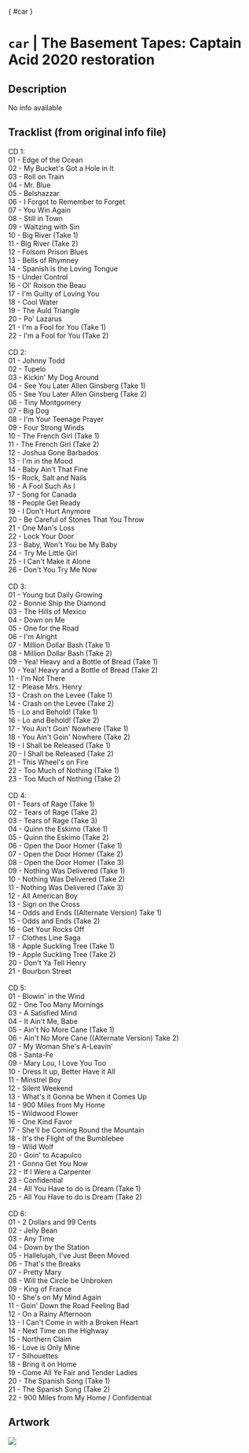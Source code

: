 [](){ #car }
# `car` | The Basement Tapes: Captain Acid 2020 restoration

## Description
No info available

## Tracklist (from original info file)
CD 1:<br>01 - Edge of the Ocean<br>02 - My Bucket's Got a Hole in It<br>03 - Roll on Train<br>04 - Mr. Blue<br>05 - Belshazzar<br>06 - I Forgot to Remember to Forget<br>07 - You Win Again<br>08 - Still in Town<br>09 - Waltzing with Sin<br>10 - Big River (Take 1)<br>11 - Big River (Take 2)<br>12 - Folsom Prison Blues<br>13 - Bells of Rhymney<br>14 - Spanish is the Loving Tongue<br>15 - Under Control<br>16 - Ol' Roison the Beau<br>17 - I'm Guilty of Loving You<br>18 - Cool Water<br>19 - The Auld Triangle<br>20 - Po' Lazarus<br>21 - I'm a Fool for You (Take 1)<br>22 - I'm a Fool for You (Take 2)<br><br>CD 2:<br>01 - Johnny Todd<br>02 - Tupelo<br>03 - Kickin' My Dog Around<br>04 - See You Later Allen Ginsberg (Take 1)<br>05 - See You Later Allen Ginsberg (Take 2)<br>06 - Tiny Montgomery<br>07 - Big Dog<br>08 - I'm Your Teenage Prayer<br>09 - Four Strong Winds<br>10 - The French Girl (Take 1)<br>11 - The French Girl (Take 2)<br>12 - Joshua Gone Barbados<br>13 - I'm in the Mood<br>14 - Baby Ain't That Fine<br>15 - Rock, Salt and Nails<br>16 - A Fool Such As I<br>17 - Song for Canada<br>18 - People Get Ready<br>19 - I Don't Hurt Anymore<br>20 - Be Careful of Stones That You Throw<br>21 - One Man's Loss<br>22 - Lock Your Door<br>23 - Baby, Won't You be My Baby<br>24 - Try Me Little Girl<br>25 - I Can't Make it Alone<br>26 - Don't You Try Me Now<br><br>CD 3:<br>01 - Young but Daily Growing<br>02 - Bonnie Ship the Diamond<br>03 - The Hills of Mexico<br>04 - Down on Me<br>05 - One for the Road<br>06 - I'm Alright<br>07 - Million Dollar Bash (Take 1)<br>08 - Million Dollar Bash (Take 2)<br>09 - Yea! Heavy and a Bottle of Bread (Take 1)<br>10 - Yea! Heavy and a Bottle of Bread (Take 2)<br>11 - I'm Not There<br>12 - Please Mrs. Henry<br>13 - Crash on the Levee (Take 1)<br>14 - Crash on the Levee (Take 2)<br>15 - Lo and Behold! (Take 1)<br>16 - Lo and Behold! (Take 2)<br>17 - You Ain't Goin' Nowhere (Take 1)<br>18 - You Ain't Goin' Nowhere (Take 2)<br>19 - I Shall be Released (Take 1)<br>20 - I Shall be Released (Take 2)<br>21 - This Wheel's on Fire<br>22 - Too Much of Nothing (Take 1)<br>23 - Too Much of Nothing (Take 2)<br><br>CD 4:<br>01 - Tears of Rage (Take 1)<br>02 - Tears of Rage (Take 2)<br>03 - Tears of Rage (Take 3)<br>04 - Quinn the Eskimo (Take 1)<br>05 - Quinn the Eskimo (Take 2)<br>06 - Open the Door Homer (Take 1)<br>07 - Open the Door Homer (Take 2)<br>08 - Open the Door Homer (Take 3)<br>09 - Nothing Was Delivered (Take 1)<br>10 - Nothing Was Delivered (Take 2)<br>11 - Nothing Was Delivered (Take 3)<br>12 - All American Boy<br>13 - Sign on the Cross<br>14 - Odds and Ends ((Alternate Version) Take 1)<br>15 - Odds and Ends (Take 2)<br>16 - Get Your Rocks Off<br>17 - Clothes Line Saga<br>18 - Apple Suckling Tree (Take 1)<br>19 - Apple Suckling Tree (Take 2)<br>20 - Don't Ya Tell Henry<br>21 - Bourbon Street<br><br>CD 5:<br>01 - Blowin' in the Wind<br>02 - One Too Many Mornings<br>03 - A Satisfied Mind<br>04 - It Ain't Me, Babe<br>05 - Ain't No More Cane (Take 1)<br>06 - Ain't No More Cane ((Alternate Version) Take 2)<br>07 - My Woman She's A-Leavin'<br>08 - Santa-Fe<br>09 - Mary Lou, I Love You Too<br>10 - Dress It up, Better Have it All<br>11 - Minstrel Boy<br>12 - Silent Weekend<br>13 - What's it Gonna be When it Comes Up<br>14 - 900 Miles from My Home<br>15 - Wildwood Flower<br>16 - One Kind Favor<br>17 - She'll be Coming Round the Mountain<br>18 - It's the Flight of the Bumblebee<br>19 - Wild Wolf<br>20 - Goin' to Acapulco<br>21 - Gonna Get You Now<br>22 - If I Were a Carpenter<br>23 - Confidential<br>24 - All You Have to do is Dream (Take 1)<br>25 - All You Have to do is Dream (Take 2)<br><br>CD 6:<br>01 - 2 Dollars and 99 Cents<br>02 - Jelly Bean<br>03 - Any Time<br>04 - Down by the Station<br>05 - Hallelujah, I've Just Been Moved<br>06 - That's the Breaks<br>07 - Pretty Mary<br>08 - Will the Circle be Unbroken<br>09 - King of France<br>10 - She's on My Mind Again<br>11 - Goin' Down the Road Feeling Bad<br>12 - On a Rainy Afternoon<br>13 - I Can't Come in with a Broken Heart<br>14 - Next Time on the Highway<br>15 - Northern Claim<br>16 - Love is Only Mine<br>17 - Silhouettes<br>18 - Bring it on Home<br>19 - Come All Ye Fair and Tender Ladies<br>20 - The Spanish Song (Take 1)<br>21 - The Spanish Song (Take 2)<br>22 - 900 Miles from My Home / Confidential

## Artwork
![](../assets/albums/car/BDBasementTapesAcid.jpg)
